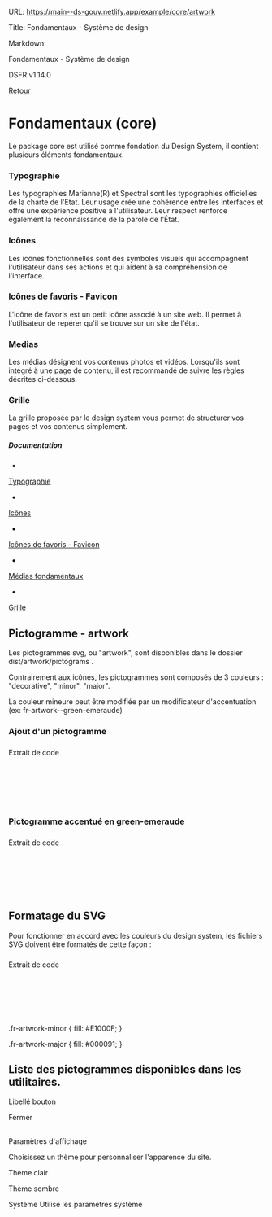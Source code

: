 URL:
https://main--ds-gouv.netlify.app/example/core/artwork

Title:
Fondamentaux - Système de design

Markdown:

Fondamentaux - Système de design


DSFR v1.14.0


[Retour](../)


# Fondamentaux (core)


Le package core est utilisé comme fondation du Design System, il contient plusieurs éléments fondamentaux.


### Typographie


Les typographies Marianne(R) et Spectral sont les typographies officielles de la charte de l'État. Leur usage crée une cohérence entre les interfaces et offre une expérience positive à l'utilisateur. Leur respect renforce également la reconnaissance de la parole de l'État.


### Icônes


Les icônes fonctionnelles sont des symboles visuels qui accompagnent l'utilisateur dans ses actions et qui aident à sa compréhension de l'interface.


### Icônes de favoris - Favicon


L'icône de favoris est un petit icône associé à un site web. Il permet à l'utilisateur de repérer qu'il se trouve sur un site de l'état.


### Medias


Les médias désignent vos contenus photos et vidéos. Lorsqu'ils sont intégré à une page de contenu, il est recommandé de suivre les règles décrites ci-dessous.


### Grille


La grille proposée par le design system vous permet de structurer vos pages et vos contenus simplement.


##### Documentation


-
[Typographie](https://www.systeme-de-design.gouv.fr/elements-d-interface/fondamentaux-de-l-identite-de-l-etat/typographie/)


-
[Icônes](https://www.systeme-de-design.gouv.fr/elements-d-interface/fondamentaux-techniques/icones)


-
[Icônes de favoris - Favicon](https://www.systeme-de-design.gouv.fr/elements-d-interface/fondamentaux-techniques/icone-de-favoris)


-
[Médias fondamentaux](https://www.systeme-de-design.gouv.fr/elements-d-interface/fondamentaux-techniques/medias)


-
[Grille](https://www.systeme-de-design.gouv.fr/elements-d-interface/fondamentaux-techniques/grille-et-points-de-rupture)


## Pictogramme - artwork


Les pictogrammes svg, ou "artwork", sont disponibles dans le dossier dist/artwork/pictograms .

Contrairement aux icônes, les pictogrammes sont composés de 3 couleurs : "decorative", "minor", "major".

La couleur mineure peut être modifiée par un modificateur d'accentuation (ex: fr-artwork--green-emeraude)


### Ajout d'un pictogramme


###
Extrait de code


<svg aria-hidden="true" class="fr-artwork" viewBox="0 0 80 80" width="80px" height="80px">
<use class="fr-artwork-decorative" href="../../../dist/artwork/pictograms/environment/moon.svg#artwork-decorative"></use>
<use class="fr-artwork-minor" href="../../../dist/artwork/pictograms/environment/moon.svg#artwork-minor"></use>
<use class="fr-artwork-major" href="../../../dist/artwork/pictograms/environment/moon.svg#artwork-major"></use>
</svg>


### Pictogramme accentué en green-emeraude


###
Extrait de code


<svg aria-hidden="true" class="fr-artwork fr-artwork--green-emeraude" viewBox="0 0 80 80" width="80px" height="80px">
<use class="fr-artwork-decorative" href="../../../dist/artwork/pictograms/environment/moon.svg#artwork-decorative"></use>
<use class="fr-artwork-minor" href="../../../dist/artwork/pictograms/environment/moon.svg#artwork-minor"></use>
<use class="fr-artwork-major" href="../../../dist/artwork/pictograms/environment/moon.svg#artwork-major"></use>
</svg>


## Formatage du SVG


Pour fonctionner en accord avec les couleurs du design system, les fichiers SVG doivent être formatés de cette façon :


###
Extrait de code


<svg width="80px" height="80px" viewBox="0 0 80 80" xmlns="http://www.w3.org/2000/svg">
<style>
.fr-artwork-decorative {
fill: #ECECFF;
}

.fr-artwork-minor {
fill: #E1000F;
}

.fr-artwork-major {
fill: #000091;
}

</style>
<symbol id="artwork-decorative">
<path d="M67,16c-0.5514,0-1-0.4486-1-1s0.4486-1,1-1s1,0.4486,1,1S67.5514,16,67,16z M19,72c-0.5514,0-1-0.4486-1-1
s0.4486-1,1-1s1,0.4486,1,1S19.5514,72,19,72z M31,10c-0.5514,0-1-0.4486-1-1c0-0.55145,0.4486-1,1-1s1,0.44855,1,1
C32,9.5514,31.5514,10,31,10z M69,60c-0.5514,0-1-0.4486-1-1s0.4486-1,1-1s1,0.4486,1,1S69.5514,60,69,60z M45,70
c-0.5514,0-1-0.4486-1-1s0.4486-1,1-1s1,0.4486,1,1S45.5514,70,45,70z M9,32c-0.5514,0-1-0.4486-1-1s0.4486-1,1-1s1,0.4486,1,1
S9.5514,32,9,32z" />
</symbol>
<symbol id="artwork-minor">
<path d="M41,30c-0.5523,0-1,0.4477-1,1s0.4477,1,1,1s1-0.4477,1-1S41.5523,30,41,30z M59,38c-0.5523,0-1,0.4477-1,1
s0.4477,1,1,1s1-0.4477,1-1S59.5523,38,59,38z M55,38c0.5523,0,1,0.4477,1,1c0,0.5128-0.386,0.9355-0.8834,0.9933L55,40h-2
c-0.5523,0-1-0.4477-1-1c0-0.5128,0.386-0.9355,0.8834-0.9933L53,38H55z M48,31c0-0.5523-0.4477-1-1-1h-2l-0.1166,0.0067
C44.386,30.0645,44,30.4872,44,31c0,0.5523,0.4477,1,1,1h2l0.1166-0.0067C47.614,31.9355,48,31.5128,48,31z" />
</symbol>
<symbol id="artwork-major">
<path d="M59.90668,47.08899c-2.4024,7.6662-9.49188,12.91333-17.52948,12.91333
c-10.14819,0-18.37512-8.26733-18.37512-18.46643c0-7.85461,4.93793-14.82916,12.2738-17.42346
c1.87921-0.66461,3.32355,1.68457,1.9613,3.1073c-2.30841,2.41095-3.5921,5.59399-3.5921,8.95575
c0,6.76794,5.2041,12.37939,11.8927,12.89435c0.5506,0.04236,0.96271,0.52319,0.92035,1.07379
c-0.04242,0.55066-0.52325,0.96271-1.07385,0.92029c-7.72986-0.59503-13.7392-7.07483-13.7392-14.88843
c0-3.61078,1.28583-7.04816,3.61322-9.75067l0.22668-0.25684L36.2854,26.2464c-6.06519,2.4425-10.13849,8.30981-10.2796,14.9339
l-0.00372,0.35559c0,9.09668,7.33374,16.46643,16.37512,16.46643c6.92578,0,13.0639-4.375,15.39703-10.84619l0.06879-0.19916
l-0.19684,0.18811c-1.96747,1.82373-4.37738,3.07861-6.99451,3.63629l-0.39404,0.07843
c-0.54303,0.1004-1.0647-0.25842-1.1651-0.80151c-0.10052-0.54309,0.25836-1.0647,0.80145-1.16516
c2.62329-0.48511,5.02313-1.77515,6.89282-3.70404C58.17792,43.75378,60.4975,45.2038,59.90668,47.08899z M15,58
c-0.55231,0-1,0.44769-1,1s0.44769,1,1,1s1-0.44769,1-1S15.55231,58,15,58z M55,28h2l0.11658-0.00671
C57.61401,27.93549,58,27.51282,58,27c0-0.55231-0.44769-1-1-1h-2l-0.11658,0.00671C54.38599,26.06451,54,26.48718,54,27
C54,27.55231,54.44769,28,55,28z M23,58h-4l-0.11658,0.00671C18.38599,58.06451,18,58.48718,18,59c0,0.55231,0.44769,1,1,1h4
l0.11658-0.00671C23.61401,59.93549,24,59.51282,24,59C24,58.44769,23.55231,58,23,58z" />
</symbol>
<use class="fr-artwork-decorative" href="#artwork-decorative" />
<use class="fr-artwork-minor" href="#artwork-minor" />
<use class="fr-artwork-major" href="#artwork-major" />
</svg>


## Liste des pictogrammes disponibles dans les utilitaires.


Libellé bouton


Fermer


##
Paramètres d'affichage


Choisissez un thème pour personnaliser l'apparence du site.


Thème clair


Thème sombre


Système
Utilise les paramètres système
